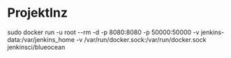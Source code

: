# ProjektInz

sudo docker run   -u root   --rm   -d   -p 8080:8080   -p 50000:50000   -v jenkins-data:/var/jenkins_home   -v /var/run/docker.sock:/var/run/docker.sock   jenkinsci/blueocean

